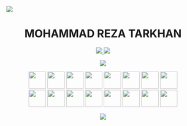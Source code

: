 
 ![](https://komarev.com/ghpvc/?username=mrtarkhan&label=PROFILE+VIEWS+STARTS+FROM+2022-AUG-12+)

<h1 align="center">MOHAMMAD REZA TARKHAN</h1>
<p align="center">
 <a href="https://linkedin.com/in/mrtarkhan" target="_blank">
  <img src="https://img.icons8.com/color/48/000000/linkedin.png"/>
 </a>
  <a href="https://medium.com/@mrtarkhan" target="_blank">
    <img src="https://img.icons8.com/color/50/000000/medium-monogram.png"/>
  </a>
</p>

<p align="center">
<a href="#" alt="Mohammadreza Tarkhan github stats">
  <img src="https://github-readme-stats.vercel.app/api/top-langs/?username=mrtarkhan" />
</a>
</p>


<p align="center"> 

<!-- dotnet -->
<img src="https://cdn.jsdelivr.net/gh/devicons/devicon/icons/dotnetcore/dotnetcore-original.svg"  width="45" height="45" />

  
<!-- java -->
<img src="https://cdn.jsdelivr.net/gh/devicons/devicon/icons/java/java-original.svg" width="45" height="45" />
<img src="https://cdn.jsdelivr.net/gh/devicons/devicon/icons/spring/spring-original-wordmark.svg" width="45" height="45" />
<img src="https://cdn.jsdelivr.net/gh/devicons/devicon/icons/intellij/intellij-original.svg" width="45" height="45" />
<img src="https://cdn.jsdelivr.net/gh/devicons/devicon/icons/tomcat/tomcat-original.svg" width="45" height="45" />

<!-- databases -->
<img src="https://cdn.jsdelivr.net/gh/devicons/devicon/icons/postgresql/postgresql-original.svg" width="45" height="45" />
<img src="https://cdn.jsdelivr.net/gh/devicons/devicon/icons/mongodb/mongodb-original.svg" width="45" height="45" />
<img src="https://cdn.jsdelivr.net/gh/devicons/devicon/icons/redis/redis-original.svg" width="45" height="45" />
<br />
  
<!-- tools -->
<img src="https://cdn.jsdelivr.net/gh/devicons/devicon/icons/docker/docker-original.svg" width="45" height="45" />
<img src="https://cdn.jsdelivr.net/gh/devicons/devicon/icons/kubernetes/kubernetes-plain.svg" width="45" height="45" />
<img src="https://cdn.jsdelivr.net/gh/devicons/devicon/icons/git/git-original-wordmark.svg" width="45" height="45" />
<img src="https://cdn.jsdelivr.net/gh/devicons/devicon/icons/nginx/nginx-original.svg" width="45" height="45" />
<img src="https://cdn.jsdelivr.net/gh/devicons/devicon/icons/apachekafka/apachekafka-original.svg" width="45" height="45" />
  
<!-- web -->
<img src="https://cdn.jsdelivr.net/gh/devicons/devicon/icons/javascript/javascript-original.svg" width="45" height="45" />
<img src="https://cdn.jsdelivr.net/gh/devicons/devicon/icons/react/react-original.svg" width="45" height="45" />
<img src="https://cdn.jsdelivr.net/gh/devicons/devicon/icons/html5/html5-original.svg" width="45" height="45" />

</p>


<p align="center">
 <a href="#" alt="Mohammadreza Tarkhan github stats">
  <img src="https://github-readme-stats.vercel.app/api?username=mrtarkhan&show_icons=true" />
 </a> 
</p>
